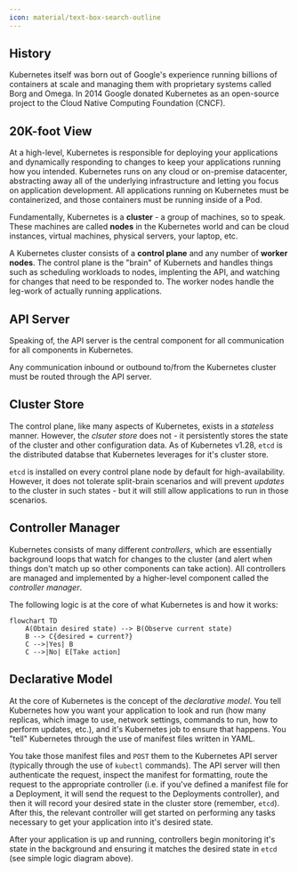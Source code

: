 ```yaml
---
icon: material/text-box-search-outline
---
```


## History
Kubernetes itself was born out of Google's experience running billions of containers at scale and managing them with proprietary systems called Borg and Omega. In 2014 Google donated Kubernetes as an open-source project to the Cloud Native Computing Foundation (CNCF).

## 20K-foot View
At a high-level, Kubernetes is responsible for deploying your applications and dynamically responding to changes to keep your applications running how you intended. Kubernetes runs on any cloud or on-premise datacenter, abstracting away all of the underlying infrastructure and letting you focus on application development. All applications running on Kubernetes must be containerized, and those containers must be running inside of a Pod.  

Fundamentally, Kubernetes is a **cluster** - a group of machines, so to speak. These machines are called **nodes** in the Kubernetes world and can be cloud instances, virtual machines, physical servers, your laptop, etc.  

A Kubernetes cluster consists of a **control plane** and any number of **worker nodes**. The control plane is the "brain" of Kubernets and handles things such as scheduling workloads to nodes, implenting the API, and watching for changes that need to be responded to. The worker nodes handle the leg-work of actually running applications.

## API Server
Speaking of, the API server is the central component for all communication for all components in Kubernetes.  

Any communication inbound or outbound to/from the Kubernetes cluster must be routed through the API server.

## Cluster Store
The control plane, like many aspects of Kubernetes, exists in a *stateless* manner. However, the *clsuter store* does not - it persistently stores the state of the cluster and other configuration data. As of Kubernetes v1.28, `etcd` is the distributed databse that Kubernetes leverages for it's cluster store.  

`etcd` is installed on every control plane node by default for high-availability. However, it does not tolerate split-brain scenarios and will prevent *updates* to the cluster in such states - but it will still allow applications to run in those scenarios.

## Controller Manager
Kubernetes consists of many different *controllers*, which are essentially background loops that watch for changes to the cluster (and alert when things don't match up so other components can take action). All controllers are managed and implemented by a higher-level component called the *controller manager*. 

The following logic is at the core of what Kubernetes is and how it works:  

``` mermaid
flowchart TD
    A(Obtain desired state) --> B(Observe current state)
    B --> C{desired = current?}
    C -->|Yes| B
    C -->|No| E[Take action]
```

## Declarative Model
At the core of Kubernetes is the concept of the *declarative model*. You tell Kubernetes how you want your application to look and run (how many replicas, which image to use, network settings, commands to run, how to perform updates, etc.), and it's Kubernetes job to ensure that happens. You "tell" Kubernetes through the use of manifest files written in YAML.  

You take those manifest files and `POST` them to the Kubernetes API server (typically through the use of `kubectl` commands). The API server will then authenticate the request, inspect the manifest for formatting, route the request to the appropriate controller (i.e. if you've defined a manifest file for a Deployment, it will send the request to the Deployments controller), and then it will record your desired state in the cluster store (remember, `etcd`). After this, the relevant controller will get started on performing any tasks necessary to get your application into it's desired state.  

After your application is up and running, controllers begin monitoring it's state in the background and ensuring it matches the desired state in `etcd` (see simple logic diagram above).
